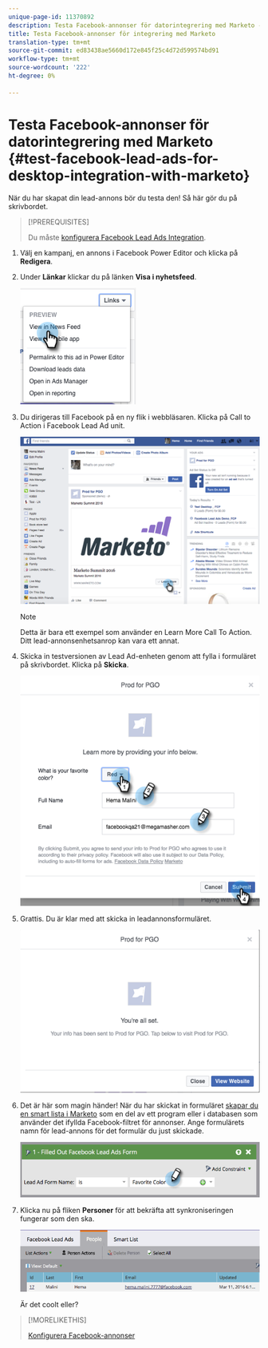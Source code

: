 ```yaml
---
unique-page-id: 11370892
description: Testa Facebook-annonser för datorintegrering med Marketo - Marketo Docs - Produktdokumentation
title: Testa Facebook-annonser för integrering med Marketo
translation-type: tm+mt
source-git-commit: ed83438ae5660d172e845f25c4d72d599574bd91
workflow-type: tm+mt
source-wordcount: '222'
ht-degree: 0%

---
```



# Testa Facebook-annonser för datorintegrering med Marketo {#test-facebook-lead-ads-for-desktop-integration-with-marketo}

När du har skapat din lead-annons bör du testa den! Så här gör du på skrivbordet.

>[!PREREQUISITES]
>
>Du måste [konfigurera Facebook Lead Ads Integration](/help/marketo/product-docs/demand-generation/facebook/set-up-facebook-lead-ads.md).

1. Välj en kampanj, en annons i Facebook Power Editor och klicka på **Redigera**.

1. Under **Länkar** klickar du på länken **Visa i nyhetsfeed**.

   ![](assets/image2016-5-13-14-3a35-3a36.png)

1. Du dirigeras till Facebook på en ny flik i webbläsaren. Klicka på Call to Action i Facebook Lead Ad unit.

   ![](assets/image2016-5-13-14-3a42-3a45.png)

   >[!NOTE]
   >
   >Detta är bara ett exempel som använder en Learn More Call To Action. Ditt lead-annonsenhetsanrop kan vara ett annat.

1. Skicka in testversionen av Lead Ad-enheten genom att fylla i formuläret på skrivbordet. Klicka på **Skicka**.

   ![](assets/image2016-5-13-14-3a47-3a43.png)

1. Grattis. Du är klar med att skicka in leadannonsformuläret.

   ![](assets/image2016-5-13-14-3a52-3a57.png)

1. Det är här som magin händer! När du har skickat in formuläret [skapar du en smart lista i Marketo](/help/marketo/product-docs/core-marketo-concepts/smart-lists-and-static-lists/creating-a-smart-list/create-a-smart-list.md) som en del av ett program eller i databasen som använder det ifyllda Facebook-filtret för annonser. Ange formulärets namn för lead-annons för det formulär du just skickade.

   ![](assets/image2016-3-11-8-3a59-3a34-1.png)

1. Klicka nu på fliken **Personer** för att bekräfta att synkroniseringen fungerar som den ska.

   ![](assets/people.png)

   Är det coolt eller?

>[!MORELIKETHIS]
>
>[Konfigurera Facebook-annonser](/help/marketo/product-docs/demand-generation/facebook/set-up-facebook-lead-ads.md)
